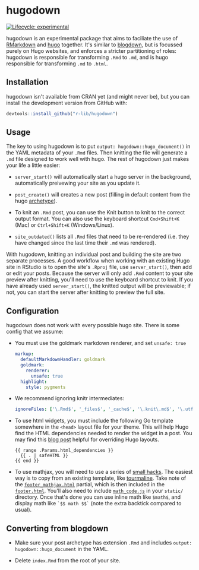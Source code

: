 
# hugodown

<!-- badges: start -->
[![Lifecycle: experimental](https://img.shields.io/badge/lifecycle-experimental-orange.svg)](https://www.tidyverse.org/lifecycle/#experimental)
<!-- badges: end -->

hugodown is an experimental package that aims to faciliate the use of [RMarkdown](http://rmarkdown.rstudio.com/) and [hugo](http://gohugo.io/) together. It's similar to [blogdown](https://bookdown.org/yihui/blogdown/), but is focussed purely on Hugo websites, and enforces a stricter partitioning of roles: hugodown is responsible for transforming `.Rmd` to `.md`, and is hugo responsible for transforming `.md` to `.html`.

## Installation

hugodown isn't available from CRAN yet (and might never be), but you can install the development version from GitHub with:

``` r
devtools::install_github("r-lib/hugodown")
```

## Usage

The key to using hugodown is to put `output: hugodown::hugo_document()` in the YAML metadata of your `.Rmd` files. Then knitting the file will generate a `.md` file designed to work well with hugo. The rest of hugodown just makes your life a little easier:

* `server_start()` will automatically start a hugo server in the background,
  automatically preivewing your site as you update it.

* `post_create()` will creates a new post (filling in default content from
  the hugo [archetype](https://gohugo.io/content-management/archetypes/)).
  
* To knit an `.Rmd` post, you can use the Knit button to knit to the correct output format. You can also use the keyboard shortcut `Cmd+Shift+K` (Mac) or `Ctrl+Shift+K` (Windows/Linux).
  
* `site_outdated()` lists all `.Rmd` files that need to be re-rendered 
  (i.e. they have changed since the last time their `.md` was rendered).
  
With hugodown, knitting an individual post and building the site are two separate processes. A good workflow when working with an existing Hugo site in RStudio is to open the site's `.Rproj` file, use `server_start()`, then add or edit your posts. Because the server will only add `.Rmd` content to your site preview after knitting, you'll need to use the keyboard shortcut to knit. If you have already used `server_start()`, the knitted output will be previewable; if not, you can start the server after knitting to preview the full site.

## Configuration

hugodown does not work with every possible hugo site. There is some config that we assume:

*   You must use the goldmark markdown renderer, and set `unsafe: true`

    ```yaml
    markup:
      defaultMarkdownHandler: goldmark
      goldmark:
        renderer:
          unsafe: true
      highlight:
        style: pygments
    ```

* We recommend ignoring knitr intermediates:

  ```yaml
  ignoreFiles: ['\.Rmd$', '_files$', '_cache$', '\.knit\.md$', '\.utf8\.md$']
  ```

*   To use html widgets, you must include the following Go template somewhere
    in the `<head>` layout file for your theme. This will help Hugo find the HTML dependencies needed to render the widget in a post. You may find this [blog post](https://zwbetz.com/override-a-hugo-theme/) helpful for overriding Hugo layouts.
  
    ```
    {{ range .Params.html_dependencies }}
      {{ . | safeHTML }}
    {{ end }}
    ```

* To use mathjax, you will need to use a series of [small hacks][yihui-mathjax]. The 
  easiest way is to copy from an existing template, like [tourmaline].
  Take note of the [`footer_mathjax.html`][footer_mathjax] partial, which
  is then included in the [`footer.html`][footer]. You'll also need to include
  [`math_code.js`][math_code] in your `static/` directory. Once that's done
  you can use inline math like `$math$`, and display math like 
  `` `$$ math $$` `` (note the extra backtick compared to usual).

## Converting from blogdown

* Make sure your post archetype has extension `.Rmd` and includes
  `output: hugodown::hugo_document` in the YAML.
  
* Delete `index.Rmd` from the root of your site.

[yihui-mathjax]: https://yihui.org/en/2018/07/latex-math-markdown/ 
[tourmaline]: https://github.com/rstudio/hugo-tourmaline
[footer_mathjax]: https://github.com/rstudio/hugo-tourmaline/blob/master/layouts/partials/footer_mathjax.html
[footer]: https://github.com/rstudio/hugo-tourmaline/blob/master/layouts/partials/footer.html#L22
[math_code]: https://github.com/rstudio/hugo-tourmaline/blob/master/static/js/math-code.js
